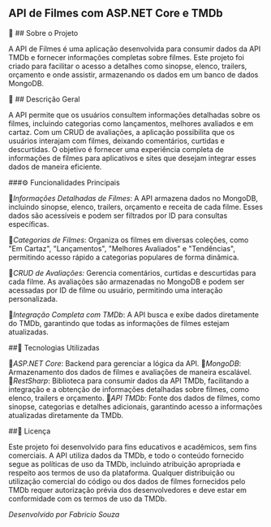 ## API de Filmes com ASP.NET Core e TMDb

🎥 ## Sobre o Projeto

A API de Filmes é uma aplicação desenvolvida para consumir dados da API TMDb e fornecer informações completas sobre filmes. Este projeto foi criado para facilitar o acesso a detalhes como sinopse, elenco, trailers, orçamento e onde assistir, armazenando os dados em um banco de dados MongoDB.

📝 ## Descrição Geral

A API permite que os usuários consultem informações detalhadas sobre os filmes, incluindo categorias como lançamentos, melhores avaliados e em cartaz. Com um CRUD de avaliações, a aplicação possibilita que os usuários interajam com filmes, deixando comentários, curtidas e descurtidas. O objetivo é fornecer uma experiência completa de informações de filmes para aplicativos e sites que desejam integrar esses dados de maneira eficiente.

###⚙️ Funcionalidades Principais

🔘*Informações Detalhadas de Filmes*: A API armazena dados no MongoDB, incluindo sinopse, elenco, trailers, orçamento e receita de cada filme. Esses dados são acessíveis e podem ser filtrados por ID para consultas específicas.

🔘*Categorias de Filmes*: Organiza os filmes em diversas coleções, como "Em Cartaz", "Lançamentos", "Melhores Avaliados" e "Tendências", permitindo acesso rápido a categorias populares de forma dinâmica.

🔘*CRUD de Avaliações:* Gerencia comentários, curtidas e descurtidas para cada filme. As avaliações são armazenadas no MongoDB e podem ser acessadas por ID de filme ou usuário, permitindo uma interação personalizada.

🔘*Integração Completa com TMDb*: A API busca e exibe dados diretamente do TMDb, garantindo que todas as informações de filmes estejam atualizadas.

##🚀 Tecnologias Utilizadas

🔘*ASP.NET Core*: Backend para gerenciar a lógica da API.
🔘*MongoDB*: Armazenamento dos dados de filmes e avaliações de maneira escalável.
🔘*RestSharp*: Biblioteca para consumir dados da API TMDb, facilitando a integração e a obtenção de informações detalhadas sobre filmes, como elenco, trailers e orçamento.
🔘*API TMDb*: Fonte dos dados de filmes, como sinopse, categorias e detalhes adicionais, garantindo acesso a informações atualizadas diretamente da TMDb.

##📝 Licença

Este projeto foi desenvolvido para fins educativos e acadêmicos, sem fins comerciais. A API utiliza dados da TMDb, e todo o conteúdo fornecido segue as políticas de uso da TMDb, incluindo atribuição apropriada e respeito aos termos de uso da plataforma. Qualquer distribuição ou utilização comercial do código ou dos dados de filmes fornecidos pelo TMDb requer autorização prévia dos desenvolvedores e deve estar em conformidade com os termos de uso da TMDb.


*Desenvolvido por Fabricio Souza*
